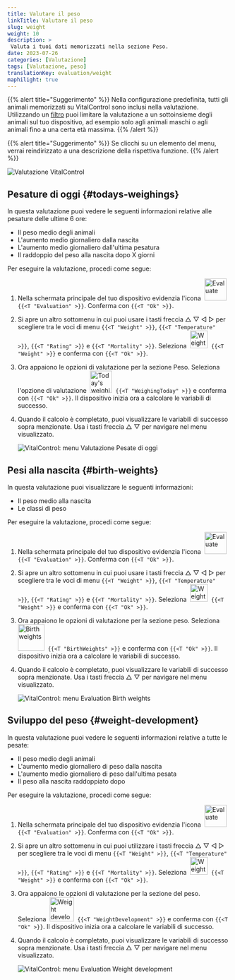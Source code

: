 ```yaml
---
title: Valutare il peso
linkTitle: Valutare il peso
slug: weight
weight: 10
description: >
 Valuta i tuoi dati memorizzati nella sezione Peso.
date: 2023-07-26
categories: [Valutazione]
tags: [Valutazione, peso]
translationKey: evaluation/weight
maphilight: true
---
```

{{% alert title="Suggerimento" %}}
Nella configurazione predefinita, tutti gli animali memorizzati su VitalControl sono inclusi nella valutazione. Utilizzando un [filtro](../../filter/) puoi limitare la valutazione a un sottoinsieme degli animali sul tuo dispositivo, ad esempio solo agli animali maschi o agli animali fino a una certa età massima.
{{% /alert %}}

{{% alert title="Suggerimento" %}}
Se clicchi su un elemento del menu, verrai reindirizzato a una descrizione della rispettiva funzione.
{{% /alert %}}

<img src="../images/imagemap.png" alt="Valutazione VitalControl" title="Peso" usemap="#workmap" class="maphilight" />

<map name="workmap">
   <area shape="rect" coords="3,40,116,160" alt="Pesatura di oggi" title="Valuta i valori di peso dei tuoi animali registrati con VitalControl nella giornata odierna&#10;Clic del mouse: alla documentazione" href="/it/docs/evaluation/weight/#todays-weighings">
   <area shape="rect" coords="116,40,238,160" alt="Pesi alla nascita" title="Valuta i tuoi pesi alla nascita memorizzati&#10;Clic del mouse: alla documentazione" href="/it/docs/evaluation/weight/#birth-weights">
   <area shape="rect" coords="3,160,116,279" alt="Sviluppo del peso" title="Valuta lo sviluppo del peso dei tuoi animali&#10;Clic del mouse: alla documentazione" href="/it/docs/evaluation/weight/#weight-development">

   <area shape="rect" coords="150,282,238,319" alt="Filtro" title="Imposta un filtro&#10;Clic del mouse: alla documentazione" href="/it/docs/filter">
   <area shape="rect" coords="2,282,95,319" alt="Indietro" title="Torna indietro di un livello&#10;Clic del mouse: alla documentazione" href="/it/docs/evaluation/">
</map>

## Pesature di oggi {#todays-weighings}
In questa valutazione puoi vedere le seguenti informazioni relative alle pesature delle ultime 6 ore:
- Il peso medio degli animali
- L'aumento medio giornaliero dalla nascita
- L'aumento medio giornaliero dall'ultima pesatura
- Il raddoppio del peso alla nascita dopo X giorni


Per eseguire la valutazione, procedi come segue:

1. Nella schermata principale del tuo dispositivo evidenzia l'icona &nbsp;<img src="/icons/main/evaluation.svg" width="50" align="bottom" alt="Evaluate" />&nbsp; `{{<T "Evaluation" >}}`. Conferma con `{{<T "Ok" >}}`.

2. Si apre un altro sottomenu in cui puoi usare i tasti freccia △ ▽ ◁ ▷ per scegliere tra le voci di menu `{{<T "Weight" >}}`, `{{<T "Temperature" >}}`, `{{<T "Rating" >}}` e `{{<T "Mortality" >}}`. Seleziona &nbsp;<img src="/icons/evaluation/weight.svg" width="40" align="bottom" alt="Weight" />&nbsp; `{{<T "Weight" >}}` e conferma con `{{<T "Ok" >}}`.

3. Ora appaiono le opzioni di valutazione per la sezione Peso. Seleziona l'opzione di valutazione &nbsp;<img src="/icons/evaluation/weighingtoday.svg" width="50" align="bottom" alt="Today's weighing" />&nbsp; `{{<T "WeighingToday" >}}` e conferma con `{{<T "Ok" >}}`. Il dispositivo inizia ora a calcolare le variabili di successo.

4. Quando il calcolo è completato, puoi visualizzare le variabili di successo sopra menzionate. Usa i tasti freccia △ ▽ per navigare nel menu visualizzato.

   ![VitalControl: menu Valutazione Pesate di oggi](../images/todaysweighings.png "Valuta Pesate di oggi")

## Pesi alla nascita {#birth-weights}
In questa valutazione puoi visualizzare le seguenti informazioni:
- Il peso medio alla nascita
- Le classi di peso

Per eseguire la valutazione, procedi come segue:

1. Nella schermata principale del tuo dispositivo evidenzia l'icona &nbsp;<img src="/icons/main/evaluation.svg" width="50" align="bottom" alt="Evaluate" />&nbsp; `{{<T "Evaluation" >}}`. Conferma con `{{<T "Ok" >}}`.

2. Si apre un altro sottomenu in cui puoi usare i tasti freccia △ ▽ ◁ ▷ per scegliere tra le voci di menu `{{<T "Weight" >}}`, `{{<T "Temperature" >}}`, `{{<T "Rating" >}}` e `{{<T "Mortality" >}}`. Seleziona &nbsp;<img src="/icons/evaluation/weight.svg" width="40" align="bottom" alt="Weight" />&nbsp; `{{<T "Weight" >}}` e conferma con `{{<T "Ok" >}}`.

3. Ora appaiono le opzioni di valutazione per la sezione peso. Seleziona &nbsp;<img src="/icons/evaluation/birthweights.svg" width="60" align="bottom" alt="Birth weights" />&nbsp; `{{<T "BirthWeights" >}}` e conferma con `{{<T "Ok" >}}`. Il dispositivo inizia ora a calcolare le variabili di successo.

4. Quando il calcolo è completato, puoi visualizzare le variabili di successo sopra menzionate. Usa i tasti freccia △ ▽ per navigare nel menu visualizzato.


   ![VitalControl: menu Evaluation Birth weights](../images/birthweights.png "Evaluate Birth weights")

## Sviluppo del peso {#weight-development}

In questa valutazione puoi vedere le seguenti informazioni relative a tutte le pesate:
- Il peso medio degli animali
- L'aumento medio giornaliero di peso dalla nascita
- L'aumento medio giornaliero di peso dall'ultima pesata
- Il peso alla nascita raddoppiato dopo

Per eseguire la valutazione, procedi come segue:

1. Nella schermata principale del tuo dispositivo evidenzia l'icona &nbsp;<img src="/icons/main/evaluation.svg" width="50" align="bottom" alt="Evaluate" />&nbsp; `{{<T "Evaluation" >}}`. Conferma con `{{<T "Ok" >}}`.

2. Si apre un altro sottomenu in cui puoi utilizzare i tasti freccia △ ▽ ◁ ▷ per scegliere tra le voci di menu `{{<T "Weight" >}}`, `{{<T "Temperature" >}}`, `{{<T "Rating" >}}` e `{{<T "Mortality" >}}`. Seleziona &nbsp;<img src="/icons/evaluation/weight.svg" width="40" align="bottom" alt="Weight" />&nbsp; `{{<T "Weight" >}}` e conferma con `{{<T "Ok" >}}`.

3. Ora appaiono le opzioni di valutazione per la sezione del peso. Seleziona &nbsp;<img src="/icons/evaluation/weightdevelopment.svg" width="55" align="bottom" alt="Weight development" />&nbsp; `{{<T "WeightDevelopment" >}}` e conferma con `{{<T "Ok" >}}`. Il dispositivo inizia ora a calcolare le variabili di successo.

4. Quando il calcolo è completato, puoi visualizzare le variabili di successo sopra menzionate. Usa i tasti freccia △ ▽ per navigare nel menu visualizzato.

   ![VitalControl: menu Evaluation Weight development](../images/weightdevelopment.png "Evaluate Weight development")
